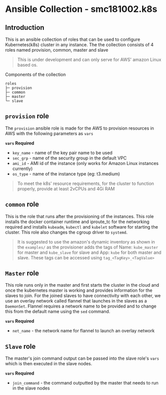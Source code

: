 # Ansible Collection - smc181002.k8s

## Introduction

This is an ansible collection of roles that can be used to 
configure Kubernetes(k8s) cluster in any instance. The 
the collection consists of 4 roles named provision, common, 
master and slave 

> This is under development and can only serve for 
AWS' amazon Linux based os.

Components of the collection

```
roles
├─ provision
├─ common
├─ master
└─ slave
```

## `provision` role

The `provision` ansible role is made for the AWS to 
provision resources in AWS with the following 
parameters as `vars`

**`vars` Required**

* `key_name` - name of the key pair name to be used
* `sec_grp` - name of the security group in the default VPC 
* `ami_id` - AMI id of the instance (only works for Amazon 
Linux instances currently)
* `os_type` - name of the instance type (eg: t3.medium)

> To meet the k8s' resource requirements, for the cluster 
to function properly, provide at least 2vCPUs and 4Gi RAM

## `common` role

This is the role that runs after the provisioning of the 
instances. This role installs the docker container runtime
and iproute_tc for the networking required and installs 
`kubeadm`, `kubectl` and `kubelet` software for starting 
the cluster. This role also changes the cgroup driver to 
`systemd`.

> It is suggested to use the amazon's dynamic inventory as 
shown in the `examples/` as the provisioner adds the tags 
of Name: `kube_master` for master and `kube_slave` for 
slave and App: `kube` for both master and slave. These 
tags can be accessed using `tag_<TagKey>_<TagValue>`

## `Master` role

This role runs only in the master and first starts the 
cluster in the cloud and once the kubernetes master is 
working and provides information for the slaves to join.
For the joined slaves to have connectivity with each 
other, we use an overlay network called flannel that 
launches in the slaves as a `DaemonSet`. Flannel requires 
a network name to be provided and to change this from the 
default name using the `sed` command.

**`vars` Required**

- `net_name` - the network name for flannel to launch an 
overlay network

## `Slave` role

The master's join command output can be passed into the 
slave role's `vars` which is then executed in the slave 
nodes.

**`vars` Required**

- `join_command` - the command outputted by the master that
needs to run in the slave nodes

